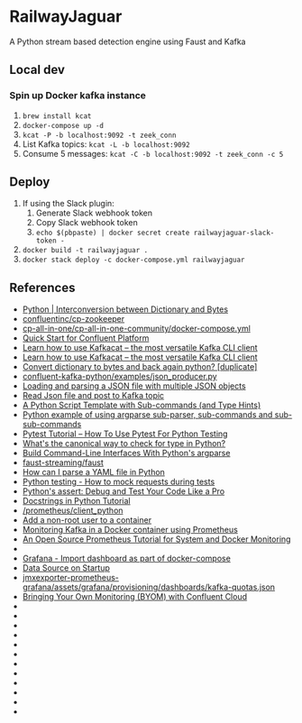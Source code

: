 # RailwayJaguar
A Python stream based detection engine using Faust and Kafka

## Local dev
### Spin up Docker kafka instance
1. `brew install kcat`
1. `docker-compose up -d`
1. `kcat -P -b localhost:9092 -t zeek_conn`
1. List Kafka topics: `kcat -L -b localhost:9092`
1. Consume 5 messages: `kcat -C -b localhost:9092 -t zeek_conn -c 5`

## Deploy
1. If using the Slack plugin:
    1. Generate Slack webhook token
    1. Copy Slack webhook token
    1. `echo $(pbpaste) | docker secret create railwayjaguar-slack-token -`
1. `docker build -t railwayjaguar .`
1. `docker stack deploy -c docker-compose.yml railwayjaguar`


## References
* [Python | Interconversion between Dictionary and Bytes](https://www.geeksforgeeks.org/python-interconversion-between-dictionary-and-bytes/)
* [confluentinc/cp-zookeeper](https://hub.docker.com/r/confluentinc/cp-zookeeper/tags?page=1&name=7.3)
* [cp-all-in-one/cp-all-in-one-community/docker-compose.yml](https://github.com/confluentinc/cp-all-in-one/blob/7.3.0-post/cp-all-in-one-community/docker-compose.yml)
* [Quick Start for Confluent Platform](https://docs.confluent.io/platform/current/platform-quickstart.html#quick-start-for-cp)
* [Learn how to use Kafkacat – the most versatile Kafka CLI client](https://codingharbour.com/apache-kafka/learn-how-to-use-kafkacat-the-most-versatile-cli-client/)
* [Learn how to use Kafkacat – the most versatile Kafka CLI client](https://dev.to/de_maric/learn-how-to-use-kafkacat-the-most-versatile-kafka-cli-client-1kb4)
* [Convert dictionary to bytes and back again python? [duplicate]](https://stackoverflow.com/questions/19232011/convert-dictionary-to-bytes-and-back-again-python)
* [confluent-kafka-python/examples/json_producer.py](https://github.com/confluentinc/confluent-kafka-python/blob/master/examples/json_producer.py)
* [Loading and parsing a JSON file with multiple JSON objects](https://stackoverflow.com/questions/12451431/loading-and-parsing-a-json-file-with-multiple-json-objects)
* [Read Json file and post to Kafka topic](https://copyprogramming.com/howto/read-json-file-and-post-to-kafka-topic)
* [A Python Script Template with Sub-commands (and Type Hints)](https://adamj.eu/tech/2021/10/15/a-python-script-template-with-sub-commands-and-type-hints/)
* [Python example of using argparse sub-parser, sub-commands and sub-sub-commands](https://gist.github.com/jirihnidek/3f5d36636198e852280f619847d22d9e)
* [Pytest Tutorial – How To Use Pytest For Python Testing](https://www.softwaretestinghelp.com/pytest-tutorial/)
* [What's the canonical way to check for type in Python?](https://stackoverflow.com/questions/152580/whats-the-canonical-way-to-check-for-type-in-python)
* [Build Command-Line Interfaces With Python's argparse](https://realpython.com/command-line-interfaces-python-argparse/)
* [faust-streaming/faust](https://github.com/faust-streaming/faust)
* [How can I parse a YAML file in Python](https://stackoverflow.com/questions/1773805/how-can-i-parse-a-yaml-file-in-python)
* [Python testing - How to mock requests during tests](https://bhch.github.io/posts/2017/09/python-testing-how-to-mock-requests-during-tests/)
* [Python's assert: Debug and Test Your Code Like a Pro](https://realpython.com/python-assert-statement/)
* [Docstrings in Python Tutorial](https://www.datacamp.com/tutorial/docstrings-python)
* [/prometheus/client_python](https://github.com/prometheus/client_python)
* [Add a non-root user to a container](https://code.visualstudio.com/remote/advancedcontainers/add-nonroot-user)
* [Monitoring Kafka in a Docker container using Prometheus](https://www.robustperception.io/monitoring-kafka-in-a-docker-container-using-prometheus/)
* [An Open Source Prometheus Tutorial for System and Docker Monitoring](https://logz.io/blog/prometheus-tutorial-docker-monitoring/#install)
* [](https://stackoverflow.com/questions/51199031/python-3-dataclass-initialization)
* [Grafana - Import dashboard as part of docker-compose](https://stackoverflow.com/questions/63518460/grafana-import-dashboard-as-part-of-docker-compose)
* [Data Source on Startup](https://community.grafana.com/t/data-source-on-startup/8618/2)
* [jmxexporter-prometheus-grafana/assets/grafana/provisioning/dashboards/kafka-quotas.json](https://github.com/confluentinc/jmx-monitoring-stacks/blob/7.2-post/jmxexporter-prometheus-grafana/assets/grafana/provisioning/dashboards/kafka-quotas.json)
* [Bringing Your Own Monitoring (BYOM) with Confluent Cloud](https://www.confluent.io/blog/bring-your-own-monitoring-with-confluent-cloud/)
* []()
* []()
* []()
* []()
* []()
* []()
* []()
* []()
* []()
* []()
* []()
* []()
